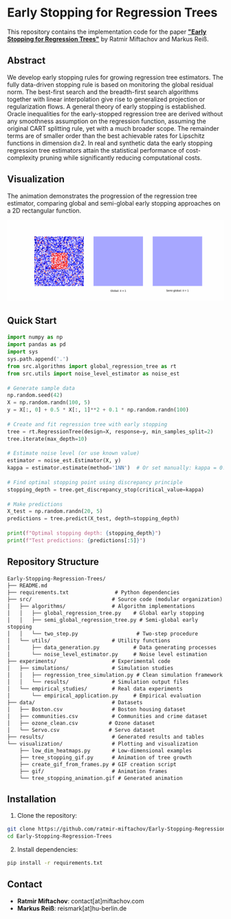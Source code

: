 # Early Stopping for Regression Trees

This repository contains the implementation code for the paper [**"Early Stopping for Regression Trees"**](https://arxiv.org/abs/2502.04709) by Ratmir Miftachov and Markus Reiß.

## Abstract

We develop early stopping rules for growing regression tree estimators. The fully data-driven stopping rule is based on monitoring the global residual norm. The best-first search and the breadth-first search algorithms together with linear interpolation give rise to generalized projection or regularization flows. A general theory of early stopping is established. Oracle inequalities for the early-stopped regression tree are derived without any smoothness assumption on the regression function, assuming the original CART splitting rule, yet with a much broader scope. The remainder terms are of smaller order than the best achievable rates for Lipschitz functions in dimension d≥2. In real and synthetic data the early stopping regression tree estimators attain the statistical performance of cost-complexity pruning while significantly reducing computational costs.

## Visualization

The animation demonstrates the progression of the regression tree estimator, comparing global and semi-global early stopping approaches on a 2D rectangular function.

![Tree Growth Animation](visualization/tree_stopping_animation.gif)

## Quick Start

```python
import numpy as np
import pandas as pd
import sys
sys.path.append('.')
from src.algorithms import global_regression_tree as rt
from src.utils import noise_level_estimator as noise_est

# Generate sample data
np.random.seed(42)
X = np.random.randn(100, 5)
y = X[:, 0] + 0.5 * X[:, 1]**2 + 0.1 * np.random.randn(100)

# Create and fit regression tree with early stopping
tree = rt.RegressionTree(design=X, response=y, min_samples_split=2)
tree.iterate(max_depth=10)

# Estimate noise level (or use known value)
estimator = noise_est.Estimator(X, y)
kappa = estimator.estimate(method='1NN')  # Or set manually: kappa = 0.1

# Find optimal stopping point using discrepancy principle
stopping_depth = tree.get_discrepancy_stop(critical_value=kappa)

# Make predictions
X_test = np.random.randn(20, 5)
predictions = tree.predict(X_test, depth=stopping_depth)

print(f"Optimal stopping depth: {stopping_depth}")
print(f"Test predictions: {predictions[:5]}")
```

## Repository Structure

```
Early-Stopping-Regression-Trees/
├── README.md
├── requirements.txt               # Python dependencies
├── src/                          # Source code (modular organization)
│   ├── algorithms/               # Algorithm implementations
│   │   ├── global_regression_tree.py    # Global early stopping
│   │   ├── semi_global_regression_tree.py # Semi-global early stopping  
│   │   └── two_step.py                   # Two-step procedure
│   └── utils/                    # Utility functions
│       ├── data_generation.py           # Data generating processes
│       └── noise_level_estimator.py     # Noise level estimation
├── experiments/                  # Experimental code
│   ├── simulations/              # Simulation studies
│   │   ├── regression_tree_simulation.py # Clean simulation framework
│   │   └── results/              # Simulation output files
│   └── empirical_studies/        # Real data experiments
│       └── empirical_application.py     # Empirical evaluation
├── data/                         # Datasets
│   ├── Boston.csv                # Boston housing dataset
│   ├── communities.csv           # Communities and crime dataset
│   ├── ozone_clean.csv          # Ozone dataset
│   └── Servo.csv                # Servo dataset
├── results/                      # Generated results and tables
└── visualization/                # Plotting and visualization
    ├── low_dim_heatmaps.py       # Low-dimensional examples
    ├── tree_stopping_gif.py      # Animation of tree growth
    ├── create_gif_from_frames.py # GIF creation script
    ├── gif/                      # Animation frames
    └── tree_stopping_animation.gif # Generated animation
```

## Installation

1. Clone the repository:
```bash
git clone https://github.com/ratmir-miftachov/Early-Stopping-Regression-Trees.git
cd Early-Stopping-Regression-Trees
```

2. Install dependencies:
```bash
pip install -r requirements.txt
```


## Contact

- **Ratmir Miftachov**: contact[at]miftachov.com
- **Markus Reiß**: reismark[at]hu-berlin.de


